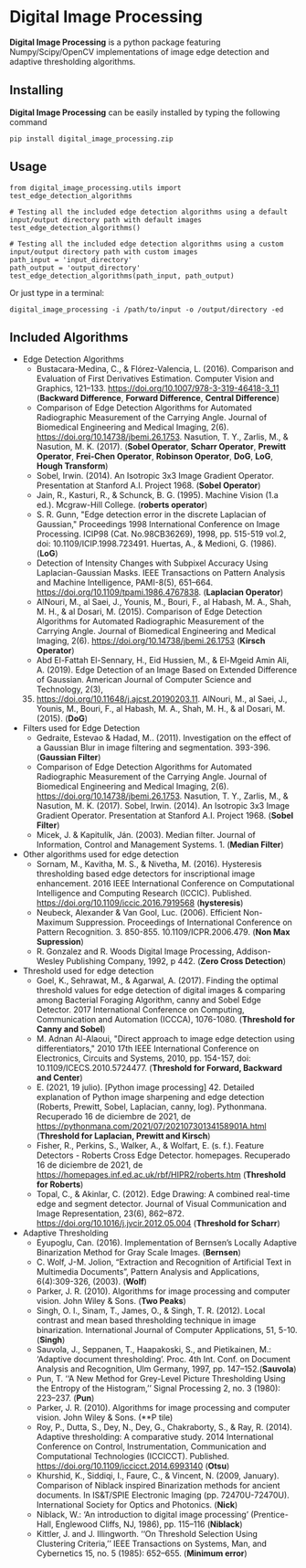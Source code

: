 # Digital Image Processing

**Digital Image Processing** is a python package featuring Numpy/Scipy/OpenCV implementations of image edge detection and adaptive thresholding algorithms.

## Installing

**Digital Image Processing** can be easily installed by typing the following command

    pip install digital_image_processing.zip

## Usage

    from digital_image_processing.utils import test_edge_detection_algorithms

    # Testing all the included edge detection algorithms using a default input/output directory path with default images
    test_edge_detection_algorithms()

    # Testing all the included edge detection algorithms using a custom input/output directory path with custom images
    path_input = 'input_directory'
    path_output = 'output_directory'
    test_edge_detection_algorithms(path_input, path_output)

Or just type in a terminal:

    digital_image_processing -i /path/to/input -o /output/directory -ed

## Included Algorithms

* Edge Detection Algorithms
    * Bustacara-Medina, C., & Flórez-Valencia, L. (2016). Comparison and Evaluation of First Derivatives
    Estimation. Computer Vision and Graphics, 121–133. 
    https://doi.org/10.1007/978-3-319-46418-3_11 (**Backward Difference**, **Forward Difference**, **Central Difference**)
    * Comparison of Edge Detection Algorithms for Automated Radiographic Measurement of the Carrying Angle.
    Journal of Biomedical Engineering and Medical Imaging, 2(6). https://doi.org/10.14738/jbemi.26.1753. Nasution,
    T. Y., Zarlis, M., & Nasution, M. K. (2017). (**Sobel Operator**, **Scharr Operator**, **Prewitt Operator**, **Frei-Chen Operator**, **Robinson Operator**, **DoG**, **LoG**, **Hough Transform**)
    * Sobel, Irwin. (2014). An Isotropic 3x3 Image Gradient Operator. Presentation at Stanford A.I. Project 1968. (**Sobel Operator**)
    * Jain, R., Kasturi, R., & Schunck, B. G. (1995). Machine Vision (1.a ed.). Mcgraw-Hill College. (**roberts operator**)
    * S. R. Gunn, "Edge detection error in the discrete Laplacian of Gaussian," Proceedings 1998
    International Conference on Image Processing. ICIP98 (Cat. No.98CB36269), 1998, pp. 515-519 vol.2,
    doi: 10.1109/ICIP.1998.723491. Huertas, A., & Medioni, G. (1986). (**LoG**)
    * Detection of Intensity Changes with Subpixel
    Accuracy Using Laplacian-Gaussian Masks. IEEE Transactions on Pattern Analysis and Machine Intelligence,
    PAMI-8(5), 651–664. https://doi.org/10.1109/tpami.1986.4767838. (**Laplacian Operator**)
    * AlNouri, M., al Saei, J., Younis, M., Bouri, F., al Habash, M. A., Shah, M. H., & al Dosari,
    M. (2015). Comparison of Edge Detection Algorithms for Automated Radiographic Measurement of the Carrying Angle.
    Journal of Biomedical Engineering and Medical Imaging, 2(6). https://doi.org/10.14738/jbemi.26.1753 (**Kirsch Operator**)
    * Abd El-Fattah El-Sennary, H., Eid Hussien, M., & El-Mgeid Amin Ali, A. (2019). Edge Detection of an
    Image Based on Extended Difference of Gaussian. American Journal of Computer Science and Technology, 2(3),
    35. https://doi.org/10.11648/j.ajcst.20190203.11. AlNouri, M., al Saei, J., Younis, M., Bouri, F., al Habash,
    M. A., Shah, M. H., & al Dosari, M. (2015). (**DoG**)
* Filters used for Edge Detection
    * Gedraite, Estevao & Hadad, M.. (2011). Investigation on the effect of a Gaussian Blur in image
    filtering and segmentation. 393-396.(**Gaussian Filter**)
    * Comparison of Edge Detection Algorithms for Automated Radiographic Measurement of the Carrying Angle.
    Journal of Biomedical Engineering and Medical Imaging, 2(6). https://doi.org/10.14738/jbemi.26.1753. Nasution,
    T. Y., Zarlis, M., & Nasution, M. K. (2017).
    Sobel, Irwin. (2014). An Isotropic 3x3 Image Gradient Operator. Presentation at Stanford A.I. Project 1968. (**Sobel Filter**)
    * Micek, J. & Kapitulík, Ján. (2003). Median filter. Journal of Information, Control and Management Systems. 1. (**Median Filter**)
* Other algorithms used for edge detection
    * Sornam, M., Kavitha, M. S., & Nivetha, M. (2016). Hysteresis thresholding based edge detectors for
    inscriptional image enhancement. 2016 IEEE International Conference on Computational Intelligence and Computing
    Research (ICCIC). Published. https://doi.org/10.1109/iccic.2016.7919568 (**hysteresis**)
    * Neubeck, Alexander & Van Gool, Luc. (2006). Efficient Non-Maximum Suppression. Proceedings of
    International Conference on Pattern Recognition. 3. 850-855. 10.1109/ICPR.2006.479. (**Non Max Supression**)
    * R. Gonzalez and R. Woods Digital Image Processing, Addison-Wesley Publishing Company, 1992, p 442. (**Zero Cross Detection**)
* Threshold used for edge detection
    * Goel, K., Sehrawat, M., & Agarwal, A. (2017). Finding the optimal threshold values for edge detection
    of digital images & comparing among Bacterial Foraging Algorithm, canny and Sobel Edge Detector. 2017
    International Conference on Computing, Communication and Automation (ICCCA), 1076-1080. (**Threshold for Canny and Sobel**)
    * M. Adnan Al-Alaoui, "Direct approach to image edge detection using differentiators," 2010 17th IEEE International
    Conference on Electronics, Circuits and Systems, 2010, pp. 154-157, doi: 10.1109/ICECS.2010.5724477. (**Threshold for Forward, Backward and Center**)
    * E. (2021, 19 julio). [Python image processing] 42. Detailed explanation of Python image sharpening and edge
    detection (Roberts, Prewitt, Sobel, Laplacian, canny, log). Pythonmana.
    Recuperado 16 de diciembre de 2021, de https://pythonmana.com/2021/07/20210730134158901A.html (**Threshold for Laplacian, Prewitt and Kirsch**)
    * Fisher, R., Perkins, S., Walker, A., & Wolfart, E. (s. f.). Feature Detectors - Roberts Cross Edge Detector.
    homepages. Recuperado 16 de diciembre de 2021, de https://homepages.inf.ed.ac.uk/rbf/HIPR2/roberts.htm (**Threshold for Roberts**)
    * Topal, C., & Akinlar, C. (2012). Edge Drawing: A combined real-time edge and segment detector.
    Journal of Visual Communication and Image Representation, 23(6), 862–872.
    https://doi.org/10.1016/j.jvcir.2012.05.004 (**Threshold for Scharr**)
* Adaptive Thresholding
    * Eyupoglu, Can. (2016). Implementation of Bernsen’s Locally Adaptive Binarization Method for Gray Scale Images. (**Bernsen**)
    * C. Wolf, J-M. Jolion, “Extraction and Recognition
    of Artificial Text in Multimedia Documents”, Pattern Analysis and
    Applications, 6(4):309-326, (2003). (**Wolf**)
    * Parker, J. R. (2010). Algorithms for image processing and
    computer vision. John Wiley & Sons. (**Two Peaks**)
    * Singh, O. I., Sinam, T., James, O., & Singh, T. R. (2012). Local contrast
    and mean based thresholding technique in image binarization. International
    Journal of Computer Applications, 51, 5-10. (**Singh**)
    * Sauvola, J., Seppanen, T., Haapakoski, S., and Pietikainen, M.:
    ‘Adaptive document thresholding’. Proc. 4th Int. Conf. on Document
    Analysis and Recognition, Ulm Germany, 1997, pp. 147–152.(**Sauvola**)
    * Pun, T. ‘‘A New Method for Grey-Level Picture Thresholding Using the
    Entropy of the Histogram,’’ Signal Processing 2, no. 3 (1980): 223–237. (**Pun**)
    * Parker, J. R. (2010). Algorithms for image processing and
    computer vision. John Wiley & Sons. (**P tile)
    * Roy, P., Dutta, S., Dey, N., Dey, G., Chakraborty, S., & Ray, R. (2014). Adaptive thresholding: A
    comparative study. 2014 International Conference on Control, Instrumentation, Communication and Computational
    Technologies (ICCICCT). Published. https://doi.org/10.1109/iccicct.2014.6993140 (**Otsu**)
    * Khurshid, K., Siddiqi, I., Faure, C., & Vincent, N.
    (2009, January). Comparison of Niblack inspired Binarization methods for
    ancient documents. In IS&T/SPIE Electronic Imaging (pp. 72470U-72470U).
    International Society for Optics and Photonics. (**Nick**)
    * Niblack, W.: ‘An introduction to digital image
    processing’ (Prentice- Hall, Englewood Cliffs, NJ, 1986), pp. 115–116 (**Niblack**)
    * Kittler, J. and J. Illingworth. ‘‘On Threshold Selection Using Clustering
    Criteria,’’ IEEE Transactions on Systems, Man, and Cybernetics 15, no. 5
    (1985): 652–655. (**Minimum error**)